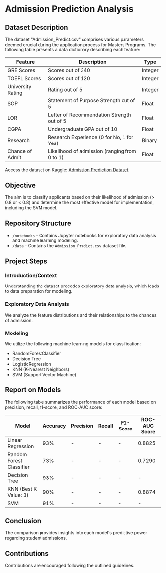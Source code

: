 # Admission Prediction Analysis

## Dataset Description

The dataset "Admission_Predict.csv" comprises various parameters deemed crucial during the application process for Masters Programs. The following table presents a data dictionary describing each feature:

| Feature               | Description                                           | Type       |
|-----------------------|-------------------------------------------------------|------------|
| GRE Scores            | Scores out of 340                                     | Integer    |
| TOEFL Scores          | Scores out of 120                                     | Integer    |
| University Rating     | Rating out of 5                                       | Integer    |
| SOP                   | Statement of Purpose Strength out of 5                | Float      |
| LOR                   | Letter of Recommendation Strength out of 5            | Float      |
| CGPA                  | Undergraduate GPA out of 10                           | Float      |
| Research              | Research Experience (0 for No, 1 for Yes)             | Binary     |
| Chance of Admit       | Likelihood of admission (ranging from 0 to 1)         | Float      |

Access the dataset on Kaggle: [Admission Prediction Dataset](https://www.kaggle.com/datasets/adityadeshpande23/admissionpredictioncsv).

## Objective

The aim is to classify applicants based on their likelihood of admission (> 0.8 or < 0.8) and determine the most effective model for implementation, including the SVM model.

## Repository Structure

- `/notebooks` - Contains Jupyter notebooks for exploratory data analysis and machine learning modeling.
- `/data` - Contains the `Admission_Predict.csv` dataset file.

## Project Steps

### Introduction/Context

Understanding the dataset precedes exploratory data analysis, which leads to data preparation for modeling.

### Exploratory Data Analysis

We analyze the feature distributions and their relationships to the chances of admission.

### Modeling

We utilize the following machine learning models for classification:

- RandomForestClassifier
- Decision Tree
- LogisticRegression
- KNN (K-Nearest Neighbors)
- SVM (Support Vector Machine)

## Report on Models

The following table summarizes the performance of each model based on precision, recall, f1-score, and ROC-AUC score:

| Model                   | Accuracy | Precision | Recall | F1-Score | ROC-AUC Score |
|-------------------------|----------|-----------|--------|----------|---------------|
| Linear Regression       | 93%      | -         | -      | -        | 0.8825        |
| Random Forest Classifier| 73%      | -         | -      | -        | 0.7290        |
| Decision Tree           | 93%      | -         | -      | -        | -             |
| KNN (Best K Value: 3)   | 90%      | -         | -      | -        | 0.8874        |
| SVM                     | 91%      | -         | -      | -        | -             |

## Conclusion

The comparison provides insights into each model's predictive power regarding student admissions.

## Contributions

Contributions are encouraged following the outlined guidelines.
